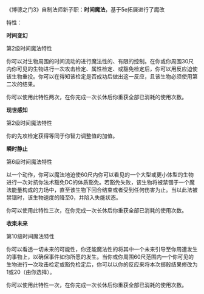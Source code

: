 《博德之门3》自制法师新子职：**时间魔法**，基于5e拓展进行了魔改

特性：

**时间变幻**

第2级时间魔法特性

你可以对生物周围的时间流动的进行魔法性的、有限的控制。在你或你周围30尺内你可见的生物进行一次攻击检定、属性检定、或豁免检定后，你可以用反应迫使该生物重投。你可以在得知该检定是否成功后做出这一反应，且该生物必须使用第二次的结果。

你可以使用此特性两次，在你完成一次长休后你重获全部已消耗的使用次数。

**现世感知**

第2级时间魔法特性

你的先攻检定获得等同于你智力调整值的加值。

**瞬时静止**

第6级时间魔法特性

以一个动作，你可以魔法地迫使60尺内你可以看见的一个大型或更小体型的生物进行一次对抗你法术豁免DC的体质豁免。若豁免失败，该生物将被禁锢于一个魔法能量构成的力场中，直至该生物下回合结束或者受到任何伤害为止。当以此法被禁锢时，该生物速度的降至0，并陷入失能状态。

你可以使用此特性三次，在你完成一次长休后你重获全部已消耗的使用次数。

**收束未来**

第10级时间魔法特性

你可以看透一切未来的可能性，你还能魔法性的将其中一个未来引导至你周遭发生的事物上，以确保事件如你所愿的发生。当你或你周围60尺范围内一个你可见的生物进行一次攻击检定或豁免检定后，你可以以你的反应来将本次掷骰结果修改为1或20（由你选择）。

你可以使用此特性一次，在你完成一次长休后你重获全部已消耗的使用次数。
